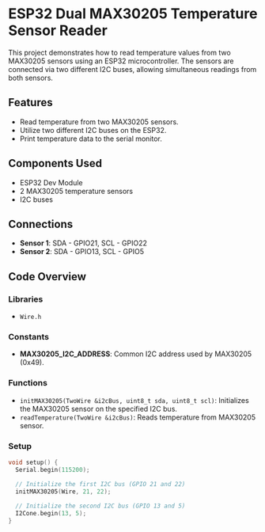 # ESP32 Dual MAX30205 Temperature Sensor Reader

This project demonstrates how to read temperature values from two MAX30205 sensors using an ESP32 microcontroller. The sensors are connected via two different I2C buses, allowing simultaneous readings from both sensors.

## Features
- Read temperature from two MAX30205 sensors.
- Utilize two different I2C buses on the ESP32.
- Print temperature data to the serial monitor.

## Components Used
- ESP32 Dev Module
- 2 MAX30205 temperature sensors
- I2C buses

## Connections
- **Sensor 1**: SDA - GPIO21, SCL - GPIO22
- **Sensor 2**: SDA - GPIO13, SCL - GPIO5

## Code Overview

### Libraries
- `Wire.h`

### Constants
- **MAX30205_I2C_ADDRESS**: Common I2C address used by MAX30205 (0x49).

### Functions
- `initMAX30205(TwoWire &i2cBus, uint8_t sda, uint8_t scl)`: Initializes the MAX30205 sensor on the specified I2C bus.
- `readTemperature(TwoWire &i2cBus)`: Reads temperature from MAX30205 sensor.

### Setup
```cpp
void setup() {
  Serial.begin(115200);

  // Initialize the first I2C bus (GPIO 21 and 22)
  initMAX30205(Wire, 21, 22);
  
  // Initialize the second I2C bus (GPIO 13 and 5)
  I2Cone.begin(13, 5);
}
